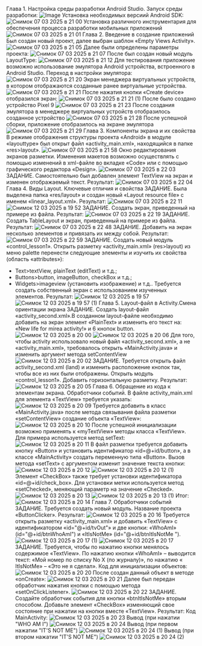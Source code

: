Глава 1. Настройка среды разработки Android Studio.
Запуск среды разработки:
![Image](https://github.com/user-attachments/assets/927061d0-ea46-4f92-8901-7180d42c42df)
Установка необходимых версиий Android SDK:
![Снимок 07 03 2025 в 21 00](https://github.com/user-attachments/assets/8740040a-1501-4d36-ba5a-b5cad0245f98)
Установка различного инструментария для обеспечения процесса разработки мобильных приложений
![Снимок 07 03 2025 в 21 01](https://github.com/user-attachments/assets/5c530f94-8170-474d-8dd0-79b65c179c14)
Глава 2. Введение в создание приложений
Был создан новый проект, далее выбран шаблон «Empty Views Activity».
![Снимок 07 03 2025 в 21 05](https://github.com/user-attachments/assets/2de85719-0383-494b-8ee6-4f9437ddbe4f)
Далее были определены параметры проекта:
![Снимок 07 03 2025 в 21 07](https://github.com/user-attachments/assets/df9496da-0788-4660-bb0e-94c3dca000c3)
После был создан новый модуль LayoutType:
![Снимок 07 03 2025 в 21 12](https://github.com/user-attachments/assets/b283d0c9-cb5b-407e-a77a-b17c78ae71f4)
Для тестирования приложение возможно использование эмулятора Android устройства, встроенного в Android Studio. Переход в настройки эмулятора:
![Снимок 07 03 2025 в 21 20](https://github.com/user-attachments/assets/02491afd-9495-488e-a9b9-9bc02fade081)
Экран менеджера виртуальных устройств, в котором отображаются созданные ранее виртуальные устройства.
![Снимок 07 03 2025 в 21 21](https://github.com/user-attachments/assets/1f9eb1b4-2209-46be-a349-132b93c6d3fc)
После нажатия кнопки «Create device» отобразился экран:
![Снимок 07 03 2025 в 21 21 (1)](https://github.com/user-attachments/assets/066c271b-5fa3-49fe-9bce-6eea85f0b3bd)
После было создано устройство Pixel 9
![Снимок 07 03 2025 в 21 23](https://github.com/user-attachments/assets/95e4b738-bd26-4387-9a69-dbcfb703b37d)
После создания эмулятора в менеджере виртуальных устройств отобразилось созданное устройство
![Снимок 07 03 2025 в 21 28](https://github.com/user-attachments/assets/94955a00-eb25-4d52-b8a6-e14e201cb67f)
После успешной сборки, приложение отобразилось на экране эмулятора
![Снимок 07 03 2025 в 21 29](https://github.com/user-attachments/assets/b67cf629-f59d-4308-be17-f3e7fae7d5a9)
Глава 3. Компоненты экрана и их свойства
В режиме отображения структуры проекта «Android» в модуле «layouttype» был открыт файл «activity_main.xml», находящийся в папке «res>layout».
![Снимок 07 03 2025 в 21 58](https://github.com/user-attachments/assets/b841f446-5f09-454c-8b72-4719eb20c568)
Окно редактирования экранов разметки. Изменения макетов возможно осуществлять с помощью изменений в xml-файле во вкладке «Сode» или с помощью графического редактора «Design».
![Снимок 07 03 2025 в 22 03](https://github.com/user-attachments/assets/f4847ce7-64ca-43e9-b6ac-14bf6c7a0d41)
ЗАДАНИЕ. Самостоятельно был добавлен элемент TextView на экран и изменен отображаемый текст. Результат:
![Снимок 07 03 2025 в 22 04](https://github.com/user-attachments/assets/8bedfe6d-4cca-4353-9b0f-f504f30181d5)
Глава 4. Виды Layout. Ключевые отличия и свойства
ЗАДАНИЕ. Была выделена папка «res/layout» и создан новый «Layout resource file» с именем «linear_layout.xml». Результат:
![Снимок 07 03 2025 в 22 11](https://github.com/user-attachments/assets/e162f11e-8d5d-4370-b528-b3d2c1b5d809)
![Снимок 12 03 2025 в 19 52](https://github.com/user-attachments/assets/87e81b39-a55a-4d83-8945-241f0fdd98ba)
ЗАДАНИЕ. Создать экран, приведенный на примере из файла. Результат:
![Снимок 07 03 2025 в 22 19](https://github.com/user-attachments/assets/f7ecf90d-80f6-4742-86a1-c5afb6244352)
ЗАДАНИЕ. Создать TableLayout и экран, приведенный на примере из файла. Результат:
![Снимок 07 03 2025 в 22 48](https://github.com/user-attachments/assets/f9bdf090-c4e8-4ecb-880d-dcd0555c327d)
ЗАДАНИЕ. Добавить на экран несколько элементов и привязать их между собой. Результат:
![Снимок 07 03 2025 в 22 59](https://github.com/user-attachments/assets/d48449e6-22a0-4865-9fec-4e64b00873c2)
ЗАДАНИЕ. Создать новый модуль «control_lesson1». Открыть разметку «activity_main.xml» (res>layout) из меню palette перенести следующие элементы и изучить их свойства (область «attributes»):
- Text>textView, plainText (editText) и т.д.;
- Buttons>button, imageButton, checkBox и т.д.;
- Widgets>imageview (установить изображение) и т.д..
Требуется создать собственный экран с использованием изученных элементов. Результат:
![Снимок 12 03 2025 в 19 57](https://github.com/user-attachments/assets/8a93d409-cb08-4b26-8021-7b08fa0cd151)
![Снимок 12 03 2025 в 19 57 (1)](https://github.com/user-attachments/assets/fa0c2b3f-a861-4edc-979d-250710c80c6a)
Глава 5. Layout-файл в Activity.Смена ориентации экрана
ЗАДАНИЕ. Создать layout-файл «activity_second.xml».В созданном layout-файле необходимо добавить на экран элемент «PlainText» и изменить его текст на: «New life for mirea activity!» и 6 кнопок button.
![Снимок 12 03 2025 в 20 00](https://github.com/user-attachments/assets/6a7e7272-b79c-4c74-8bde-db39fc4853c2)
![Снимок 12 03 2025 в 20 06](https://github.com/user-attachments/assets/de064596-1798-40ff-9c38-d8c0d67a46be)
Для того, чтобы activity использовало новый файл «activity_second.xml», а не «activity_main.xml», требовалось открыть «MainActivity.java» и изменить аргумент метода setContentView
![Снимок 12 03 2025 в 20 02](https://github.com/user-attachments/assets/2938f2e1-68f8-42aa-8c76-fef985c1b0a7)
ЗАДАНИЕ. Требуется открыть файл activity_second.xml (land) и изменить расположение кнопок так, чтобы все из них были отображены. Открыть модуль «control_lesson1». Добавить горизонтальную разметку. Результат:
![Снимок 12 03 2025 в 20 05](https://github.com/user-attachments/assets/2875fa66-24f6-4c0b-879c-7641fe5c266b)
Глава 6. Обращение из кода к элементам экрана. Обработчики событий.
В файле activity_main.xml для элемента «TextView» требуется указать:
![Снимок 12 03 2025 в 20 09](https://github.com/user-attachments/assets/0f12d712-afb5-4d07-9bd6-63f0548e6a0e)
Требуется добавить в класс «MainActivity.java» после метода связывания файла разметки «setContentView» создание объекта «TextView»:
![Снимок 12 03 2025 в 20 10](https://github.com/user-attachments/assets/6cb1204a-67fb-4f84-8434-a1f5ff9f9364)
После успешной инициализации возможно применять к «myTextView» методы класса «TextView». Для примера используется метод setText:
![Снимок 12 03 2025 в 20 11](https://github.com/user-attachments/assets/2ddb5b12-ecf4-46b2-8107-6726eab0ac7b)
В файл разметки требуется добавить кнопку «Button» и установить идентификатор «id=@+id/button», а в классе «MainActivity» создать переменную типа «Button». Вызов метода «setText» с аргументом изменит значение текста кнопки:
![Снимок 12 03 2025 в 20 12](https://github.com/user-attachments/assets/dbeba729-eb58-43dd-b675-6ef99ffa4f6c)
![Снимок 12 03 2025 в 20 12 (1)](https://github.com/user-attachments/assets/85aee088-921e-40f5-ae98-e79e957d938b)
Элемент «CheckBox» также требует установки идентификатора «id=@+id/check_box». Для установки метки используется метод «setChecked», меняющий параметр на значение «Checked».
![Снимок 12 03 2025 в 20 13](https://github.com/user-attachments/assets/0cba8076-8c40-4c2c-985e-a63f3f7da182)
![Снимок 12 03 2025 в 20 13 (1)](https://github.com/user-attachments/assets/ddf23c37-1b90-4f63-a211-34816bb59a45)
Итог:
![Снимок 12 03 2025 в 20 14](https://github.com/user-attachments/assets/8e25ee20-2d14-403e-8c90-59e1c3ffa4c1)
Глава 7. Обработчики событий
ЗАДАНИЕ. Требуется создать новый модуль. Название проекта «ButtonClicker». Результат:
![Снимок 12 03 2025 в 20 16](https://github.com/user-attachments/assets/a7540981-fd14-485e-9d5c-a1b96cda986f)
Требуется открыть разметку «activity_main.xml» и добавить «TextView» с идентификатором «id="@+id/tvOut"» и две кнопки: «WhoAmI» (id="@+id/btnWhoAmI") и «ItIsNotMe» (id="@+id/btnItIsNotMe ").
![Снимок 12 03 2025 в 20 17 (1)](https://github.com/user-attachments/assets/9590a585-7f7d-487a-bc06-228b9329f30a)
![Снимок 12 03 2025 в 20 17](https://github.com/user-attachments/assets/84e170e0-c830-4c65-9850-fed2d733ad57)
ЗАДАНИЕ. Требуется, чтобы по нажатию кнопки менялось содержимое «TextView». По нажатию кнопки «WhoAmI» – выводится текст: «Мой номер по списку No Х (по журналу)», по нажатию « ItIsNotMe» – «Это не я сделал».
Код для инициализации объектов:
![Снимок 12 03 2025 в 20 20](https://github.com/user-attachments/assets/89d38886-39d3-487c-b69b-0ef7416595d1)
После создан данный объект в методе «onCreate»:
![Снимок 12 03 2025 в 20 21](https://github.com/user-attachments/assets/f79a71aa-5f39-4bd3-bffa-c3817ebd0af3)
Далее был передан обработчик нажатия кнопки с помощью метода «setOnClickListener».
![Снимок 12 03 2025 в 20 22](https://github.com/user-attachments/assets/fa4adf79-ceb4-4b32-ba82-5e7827f8eb57)
ЗАДАНИЕ. Создайте обработчик события для кнопки «btnItIsNotMe» вторым способом. Добавьте элемент «CheckBox» изменяющий свое состояние при нажатии на кнопки вместе «TextView». Результат:
Код MainActivity:
![Снимок 12 03 2025 в 20 23](https://github.com/user-attachments/assets/859e4bee-5ed4-43e6-971a-dfca6d24c1ba)
Вывод (при нажатии "WHO AM I")
![Снимок 12 03 2025 в 20 24](https://github.com/user-attachments/assets/00613308-fcec-48cf-80c4-512f28eef6d5)
Вывод (при первом нажатии "IT'S NOT ME")
![Снимок 12 03 2025 в 20 24 (1)](https://github.com/user-attachments/assets/8900db49-df33-4f76-91f2-ee8a13f14e64)
Вывод (при втором нажатии "IT'S NOT ME")
![Снимок 12 03 2025 в 20 24 (2)](https://github.com/user-attachments/assets/0e3a27e1-b12c-4358-8fb7-22e219cf8a41)


